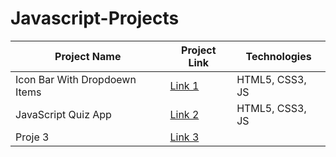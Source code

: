 # Javascript-Projects

| Project Name | Project Link | Technologies |
|-----------|------------| -------------- |
| Icon Bar With Dropdoewn Items   | [Link 1](https://sensational-llama-635cf4.netlify.app) | HTML5, CSS3, JS |
| JavaScript Quiz App   | [Link 2](https://majestic-gingersnap-64dcdc.netlify.app) | HTML5, CSS3, JS |
| Proje 3   | [Link 3](https://github.com/kullanici/proje3) |
